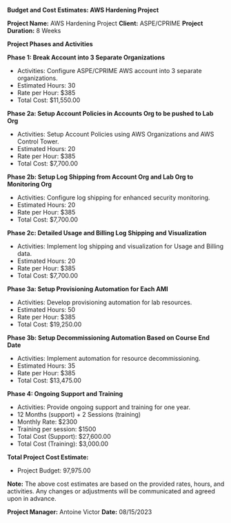 **Budget and Cost Estimates: AWS Hardening Project**

**Project Name:** AWS Hardening Project
**Client:** ASPE/CPRIME
**Project Duration:** 8 Weeks

**Project Phases and Activities**

**Phase 1: Break Account into 3 Separate Organizations**
- Activities: Configure ASPE/CPRIME AWS account into 3 separate organizations.
- Estimated Hours: 30
- Rate per Hour: $385
- Total Cost: $11,550.00

**Phase 2a: Setup Account Policies in Accounts Org to be pushed to Lab Org**
- Activities: Setup Account Policies using AWS Organizations and AWS Control Tower.
- Estimated Hours: 20
- Rate per Hour: $385
- Total Cost: $7,700.00

**Phase 2b: Setup Log Shipping from Account Org and Lab Org to Monitoring Org**
- Activities: Configure log shipping for enhanced security monitoring.
- Estimated Hours: 20
- Rate per Hour: $385
- Total Cost: $7,700.00

**Phase 2c: Detailed Usage and Billing Log Shipping and Visualization**
- Activities: Implement log shipping and visualization for Usage and Billing data.
- Estimated Hours: 20
- Rate per Hour: $385
- Total Cost: $7,700.00

**Phase 3a: Setup Provisioning Automation for Each AMI**
- Activities: Develop provisioning automation for lab resources.
- Estimated Hours: 50
- Rate per Hour: $385
- Total Cost: $19,250.00

**Phase 3b: Setup Decommissioning Automation Based on Course End Date**
- Activities: Implement automation for resource decommissioning.
- Estimated Hours: 35
- Rate per Hour: $385
- Total Cost: $13,475.00

**Phase 4: Ongoing Support and Training**
- Activities: Provide ongoing support and training for one year.
- 12 Months (support) + 2 Sessions (training)
- Monthly Rate: $2300
- Training per session: $1500
- Total Cost (Support): $27,600.00
- Total Cost (Training): $3,000.00

**Total Project Cost Estimate:**
- Project Budget: 97,975.00

**Note:** The above cost estimates are based on the provided rates, hours, and activities. Any changes or adjustments will be communicated and agreed upon in advance.

**Project Manager:** Antoine Victor
**Date:** 08/15/2023
